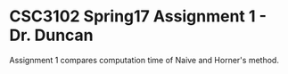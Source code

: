 # CSC3102 Spring17 Assignment 1 - Dr. Duncan
Assignment 1 compares computation time of Naive and Horner's method.
